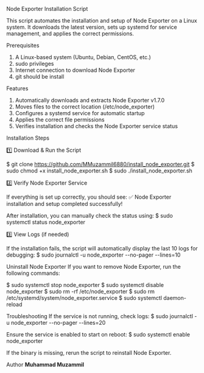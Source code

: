 Node Exporter Installation Script

This script automates the installation and setup of Node Exporter on a Linux system. It downloads the latest version, sets up systemd for service management, and applies the correct permissions.

Prerequisites

1. A Linux-based system (Ubuntu, Debian, CentOS, etc.)
2. sudo privileges
3. Internet connection to download Node Exporter
4. git should be install

Features
1. Automatically downloads and extracts Node Exporter v1.7.0
2. Moves files to the correct location (/etc/node_exporter)
3. Configures a systemd service for automatic startup
4. Applies the correct file permissions
5. Verifies installation and checks the Node Exporter service status

Installation Steps

1️⃣ Download & Run the Script

$ git clone https://github.com/MMuzammil6880/install_node_exporter.git
$ sudo chmod +x install_node_exporter.sh
$ sudo ./install_node_exporter.sh

2️⃣ Verify Node Exporter Service

If everything is set up correctly, you should see:
✅ Node Exporter installation and setup completed successfully!

After installation, you can manually check the status using:
$ sudo systemctl status node_exporter

3️⃣ View Logs (if needed)

If the installation fails, the script will automatically display the last 10 logs for debugging:
$ sudo journalctl -u node_exporter --no-pager --lines=10

Uninstall Node Exporter
If you want to remove Node Exporter, run the following commands:

$ sudo systemctl stop node_exporter
$ sudo systemctl disable node_exporter
$ sudo rm -rf /etc/node_exporter
$ sudo rm /etc/systemd/system/node_exporter.service
$ sudo systemctl daemon-reload

Troubleshooting
If the service is not running, check logs:
$ sudo journalctl -u node_exporter --no-pager --lines=20

Ensure the service is enabled to start on reboot:
$ sudo systemctl enable node_exporter

If the binary is missing, rerun the script to reinstall Node Exporter.

Author
**Muhammad Muzammil**
